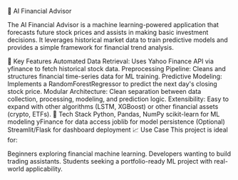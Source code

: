 🧠 AI Financial Advisor

The AI Financial Advisor is a machine learning-powered application that forecasts future stock prices and assists in making basic investment decisions. It leverages historical market data to train predictive models and provides a simple framework for financial trend analysis.

🚀 Key Features
Automated Data Retrieval: Uses Yahoo Finance API via yfinance to fetch historical stock data.
Preprocessing Pipeline: Cleans and structures financial time-series data for ML training.
Predictive Modeling: Implements a RandomForestRegressor to predict the next day's closing stock price.
Modular Architecture: Clean separation between data collection, processing, modeling, and prediction logic.
Extensibility: Easy to expand with other algorithms (LSTM, XGBoost) or other financial assets (crypto, ETFs).
🔧 Tech Stack
Python, Pandas, NumPy
scikit-learn for ML modeling
yFinance for data access
joblib for model persistence
(Optional) Streamlit/Flask for dashboard deployment
📈 Use Case
This project is ideal for:

Beginners exploring financial machine learning.
Developers wanting to build trading assistants.
Students seeking a portfolio-ready ML project with real-world applicability.
